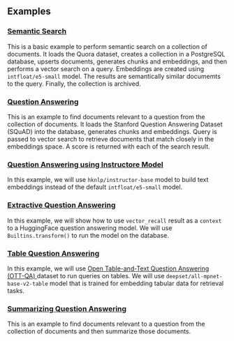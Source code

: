## Examples

### [Semantic Search](./semantic_search.py)
This is a basic example to perform semantic search on a collection of documents. It loads the Quora dataset, creates a collection in a PostgreSQL database, upserts documents, generates chunks and embeddings, and then performs a vector search on a query. Embeddings are created using `intfloat/e5-small` model. The results are semantically similar documemts to the query. Finally, the collection is archived.

### [Question Answering](./question_answering.py)
This is an example to find documents relevant to a question from the collection of documents. It loads the Stanford Question Answering Dataset (SQuAD) into the database, generates chunks and embeddings. Query is passed to vector search to retrieve documents that match closely in the embeddings space. A score is returned with each of the search result.

### [Question Answering using Instructore Model](./question_answering_instructor.py)
In this example, we will use `hknlp/instructor-base` model to build text embeddings instead of the default `intfloat/e5-small` model.

### [Extractive Question Answering](./extractive_question_answering.py)
In this example, we will show how to use `vector_recall` result as a `context` to a HuggingFace question answering model. We will use `Builtins.transform()` to run the model on the database.

### [Table Question Answering](./table_question_answering.py)
In this example, we will use [Open Table-and-Text Question Answering (OTT-QA)
](https://github.com/wenhuchen/OTT-QA) dataset to run queries on tables. We will use `deepset/all-mpnet-base-v2-table` model that is trained for embedding tabular data for retrieval tasks. 

### [Summarizing Question Answering](./summarizing_question_answering.py)
This is an example to find documents relevant to a question from the collection of documents and then summarize those documents.
